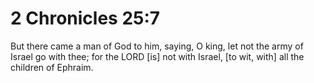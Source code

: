 # 2 Chronicles 25:7

But there came a man of God to him, saying, O king, let not the army of Israel go with thee; for the LORD [is] not with Israel, [to wit, with] all the children of Ephraim.
